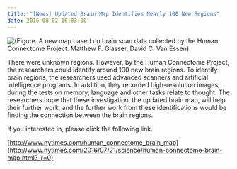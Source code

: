 ```yaml
---
title: "[News] Updated Brain Map Identifies Nearly 100 New Regions"
date: 2016-08-02 16:03:00
---
```


![](https://static01.nyt.com/images/2016/07/21/science/21ZIMMER1/21ZIMMER1-master768.jpg "(Figure. A new map based on brain scan data collected by the Human Connectome Project. Matthew F. Glasser, David C. Van Essen)")

There were unknown regions. However, by the Human Connectome Project, the researchers could identify around 100 new brain regions. To identify brain regions, the researchers used advanced scanners and artificial intelligence programs. In addition, they recorded high-resolution images, during the tests on memory, language and other tasks relate to thought. The researchers hope that these investigation, the updated brain map, will help their further work, and the further work from these identifications would be finding the connection between the brain regions.

If you interested in, please click the following link.

[http://www.nytimes.com/human_connectome_brain_map](http://www.nytimes.com/2016/07/21/science/human-connectome-brain-map.html?_r=0)

